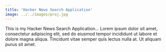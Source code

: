 ```yaml
---
title: 'Hacker News Search Application'
image: ../../images/proj.jpg
---
```


This is my Hacker News Search Application... Lorem ipsum dolor sit amet, consectetur adipiscing elit, sed do eiusmod tempor incididunt ut labore et dolore magna aliqua. Tincidunt vitae semper quis lectus nulla at. Ut aliquam purus sit amet.